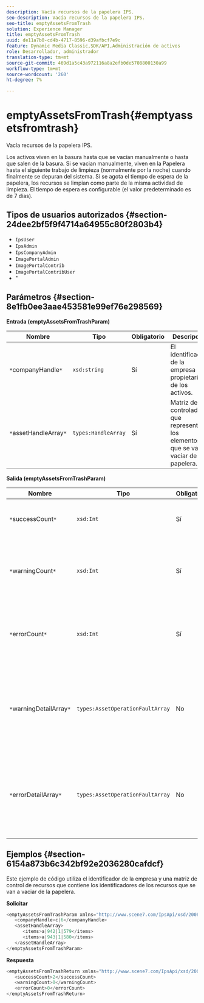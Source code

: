 ```yaml
---
description: Vacía recursos de la papelera IPS.
seo-description: Vacía recursos de la papelera IPS.
seo-title: emptyAssetsFromTrash
solution: Experience Manager
title: emptyAssetsFromTrash
uuid: de11a7b0-cd4b-4717-8596-d39afbcf7e9c
feature: Dynamic Media Classic,SDK/API,Administración de activos
role: Desarrollador, administrador
translation-type: tm+mt
source-git-commit: 469d1a5c43a972116a8a2efb0de5708800130a99
workflow-type: tm+mt
source-wordcount: '260'
ht-degree: 7%

---
```



# emptyAssetsFromTrash{#emptyassetsfromtrash}

Vacía recursos de la papelera IPS.

Los activos viven en la basura hasta que se vacían manualmente o hasta que salen de la basura. Si se vacian manualmente, viven en la Papelera hasta el siguiente trabajo de limpieza (normalmente por la noche) cuando finalmente se depuran del sistema. Si se agota el tiempo de espera de la papelera, los recursos se limpian como parte de la misma actividad de limpieza. El tiempo de espera es configurable (el valor predeterminado es de 7 días).

## Tipos de usuarios autorizados {#section-24dee2bf5f9f4714a64955c80f2803b4}

* `IpsUser`
* `IpsAdmin`
* `IpsCompanyAdmin`
* `ImagePortalAdmin`
* `ImagePortalContrib`
* `ImagePortalContribUser`
* &quot;

## Parámetros {#section-8e1fb0ee3aae453581e99ef76e298569}

**Entrada (emptyAssetsFromTrashParam)**

| Nombre | Tipo | Obligatorio | Descripción |
|---|---|---|---|
| `*`companyHandle`*` | `xsd:string` | Sí | El identificador de la empresa propietaria de los activos. |
| `*`assetHandleArray`*` | `types:HandleArray` | Sí | Matriz de controladores que representan los elementos que se van a vaciar de la papelera. |

**Salida (emptyAssetsFromTrashParam)**

| Nombre | Tipo | Obligatorio | Descripción |
|---|---|---|---|
| `*`successCount`*` | `xsd:Int` | Sí | El número de recursos vaciados correctamente de la basura. |
| `*`warningCount`*` | `xsd:Int` | Sí | Número de advertencias generadas cuando la operación intentó vaciar recursos de la papelera. |
| `*`errorCount`*` | `xsd:Int` | Sí | Número de errores generados cuando la operación intentó vaciar recursos de la papelera. |
| `*`warningDetailArray`*` | `types:AssetOperationFaultArray` | No | Matriz de detalles asociados con los recursos que generaron advertencias cuando la operación intentó vaciarlos de la papelera. |
| `*`errorDetailArray`*` | `types:AssetOperationFaultArray` | No | Matriz de detalles asociados con los recursos que generaron errores cuando la operación intentó vaciarlos de la papelera. |

## Ejemplos {#section-6154a873b6c342bf92e2036280cafdcf}

Este ejemplo de código utiliza el identificador de la empresa y una matriz de control de recursos que contiene los identificadores de los recursos que se van a vaciar de la papelera.

**Solicitar**

```java
<emptyAssetsFromTrashParam xmlns="http://www.scene7.com/IpsApi/xsd/2008-01-15">
   <companyHandle>c|6</companyHandle>
   <assetHandleArray>
      <items>a|942|1|579</items>
      <items>a|943|1|580</items>
   </assetHandleArray>
</emptyAssetsFromTrashParam>
```

**Respuesta**

```java
<emptyAssetsFromTrashReturn xmlns="http://www.scene7.com/IpsApi/xsd/2008-01-15">
   <successCount>2</successCount>
   <warningCount>0</warningCount>
   <errorCount>0</errorCount>
</emptyAssetsFromTrashReturn>
```

